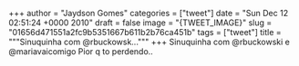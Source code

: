 
+++
author = "Jaydson Gomes"
categories = ["tweet"]
date = "Sun Dec 12 02:51:24 +0000 2010"
draft = false
image = "{TWEET_IMAGE}"
slug = "01656d471551a2fc9b5351667b611b2b76ca451b"
tags = ["tweet"]
title = """Sinuquinha com @rbuckowsk..."""
+++
Sinuquinha com @rbuckowski e @mariavaicomigo Pior q to perdendo..
